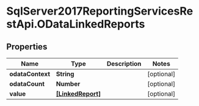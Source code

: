 # SqlServer2017ReportingServicesRestApi.ODataLinkedReports

## Properties
Name | Type | Description | Notes
------------ | ------------- | ------------- | -------------
**odataContext** | **String** |  | [optional] 
**odataCount** | **Number** |  | [optional] 
**value** | [**[LinkedReport]**](LinkedReport.md) |  | [optional] 


